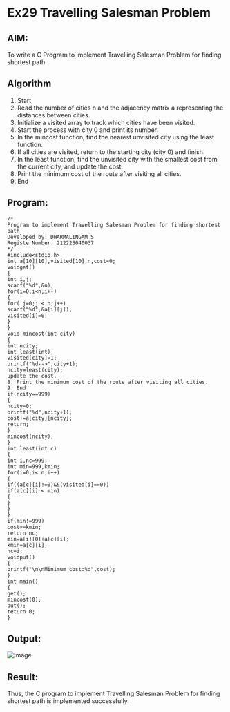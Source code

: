 # Ex29 Travelling Salesman Problem
## AIM:
To write a C Program to implement Travelling Salesman Problem for finding shortest path.
## Algorithm
1. Start
2. Read the number of cities n and the adjacency matrix a representing the distances between 
cities.
3. Initialize a visited array to track which cities have been visited.
4. Start the process with city 0 and print its number.
5. In the mincost function, find the nearest unvisited city using the least function.
6. If all cities are visited, return to the starting city (city 0) and finish.
7. In the least function, find the unvisited city with the smallest cost from the current city, and update the cost.
8. Print the minimum cost of the route after visiting all cities.
9. End
## Program:
```
/*
Program to implement Travelling Salesman Problem for finding shortest path
Developed by: DHARMALINGAM S
RegisterNumber: 212223040037
*/
#include<stdio.h>
int a[10][10],visited[10],n,cost=0;
voidget()
{
int i,j;
scanf("%d",&n);
for(i=0;i<n;i++)
{
for( j=0;j < n;j++) 
scanf("%d",&a[i][j]);
visited[i]=0;
}
}
void mincost(int city)
{
int ncity;
int least(int); 
visited[city]=1; 
printf("%d-->",city+1); 
ncity=least(city);
update the cost.
8. Print the minimum cost of the route after visiting all cities.
9. End
if(ncity==999)
{
ncity=0; 
printf("%d",ncity+1); 
cost+=a[city][ncity]; 
return;
}
mincost(ncity);
}
int least(int c)
{
int i,nc=999;
int min=999,kmin; 
for(i=0;i< n;i++)
{
if((a[c][i]!=0)&&(visited[i]==0)) 
if(a[c][i] < min)
{
}
}
}
if(min!=999)
cost+=kmin; 
return nc;
min=a[i][0]+a[c][i]; 
kmin=a[c][i];
nc=i;
voidput()
{
printf("\n\nMinimum cost:%d",cost);
}
int main()
{
get(); 
mincost(0); 
put(); 
return 0;
}
```

## Output:
![image](https://github.com/user-attachments/assets/51f68159-8f0c-4352-adea-2c2c2eba59c5)



## Result:
Thus, the C program to implement Travelling Salesman Problem for finding shortest path is implemented successfully.

